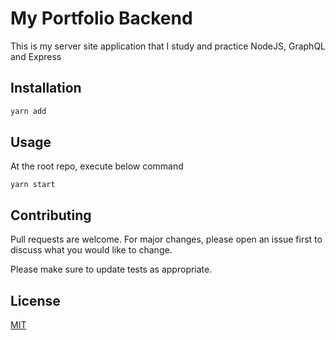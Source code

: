 # My Portfolio Backend

This is my server site application that I study and practice NodeJS, GraphQL and Express

## Installation

```bash
yarn add
```

## Usage

At the root repo, execute below command

```
yarn start
```

## Contributing

Pull requests are welcome. For major changes, please open an issue first to discuss what you would like to change.

Please make sure to update tests as appropriate.

## License

[MIT](https://choosealicense.com/licenses/mit/)
